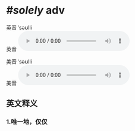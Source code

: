 # ***\#solely*** adv
英音 ˈsəʊlli  
英音
<audio src="./media/solely1_AAC.aac" controls="controls"></audio>

美音 ˈsəʊlli  
美音
<audio src="./media/solely2_AAC.aac" controls="controls"></audio>



  

英文释义
---
### 1.**唯一地，仅仅**  


